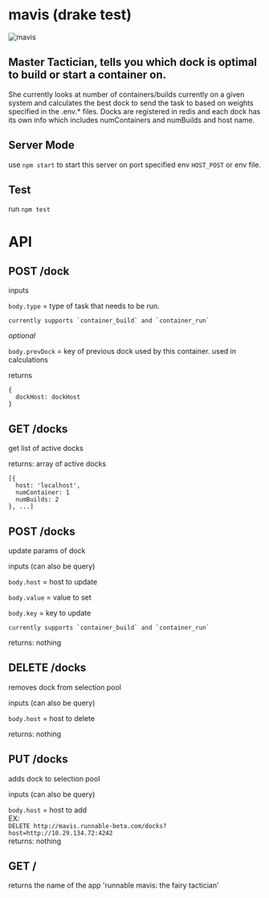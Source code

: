 mavis (drake test)
=====
![mavis](https://s3.amazonaws.com/uploads.hipchat.com/31372/651154/yf873ynV6eAKs5D/mavis_vermillion_chapter_304_by_alicetweetyx2-d5ihitc.png)


Master Tactician, tells you which dock is optimal to build or start a container on.
-----------------------------------------------------------------------------------
She currently  looks at number of  containers/builds  currently on  a given  system
and  calculates  the best  dock  to  send the task to based on weights specified in
the  .env.* files. Docks  are  registered in redis  and each dock has its own  info
which  includes  numContainers  and  numBuilds  and  host  name.

Server Mode
-----------
use `npm start` to start this server on port specified env `HOST_POST` or env file.

Test
----
run `npm test`

API
===

POST /dock
----------
  inputs

  `body.type` = type of task that needs to be run.
  
    currently supports `container_build` and `container_run`

  *optional*

  `body.prevDock` = key of previous dock used by this container. used in calculations

  returns

  ```
  {
    dockHost: dockHost
  }
  ```

GET /docks
----------
  get list of active docks
  
  returns: array of active docks
  ```
  [{
    host: 'localhost',
    numContainer: 1
    numBuilds: 2
  }, ...]
  ```

POST /docks
----------
  update params of dock
  
  inputs (can also be query)
  
  `body.host` = host to update
  
  `body.value` = value to set
  
  `body.key` = key to update
  
    currently supports `container_build` and `container_run`


  returns: nothing 

DELETE /docks
----------
  removes dock from selection pool
  
  inputs (can also be query)
  
  `body.host` = host to delete

  returns: nothing 
  
PUT /docks
----------
  adds dock to selection pool
  
  inputs (can also be query)
  
  `body.host` = host to add  
  EX:  
  `DELETE http://mavis.runnable-beta.com/docks?host=http://10.29.134.72:4242`  
  returns: nothing 

GET /
-----
returns the name of the app 'runnable mavis: the fairy tactician'
